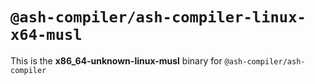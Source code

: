 # `@ash-compiler/ash-compiler-linux-x64-musl`

This is the **x86_64-unknown-linux-musl** binary for `@ash-compiler/ash-compiler`
